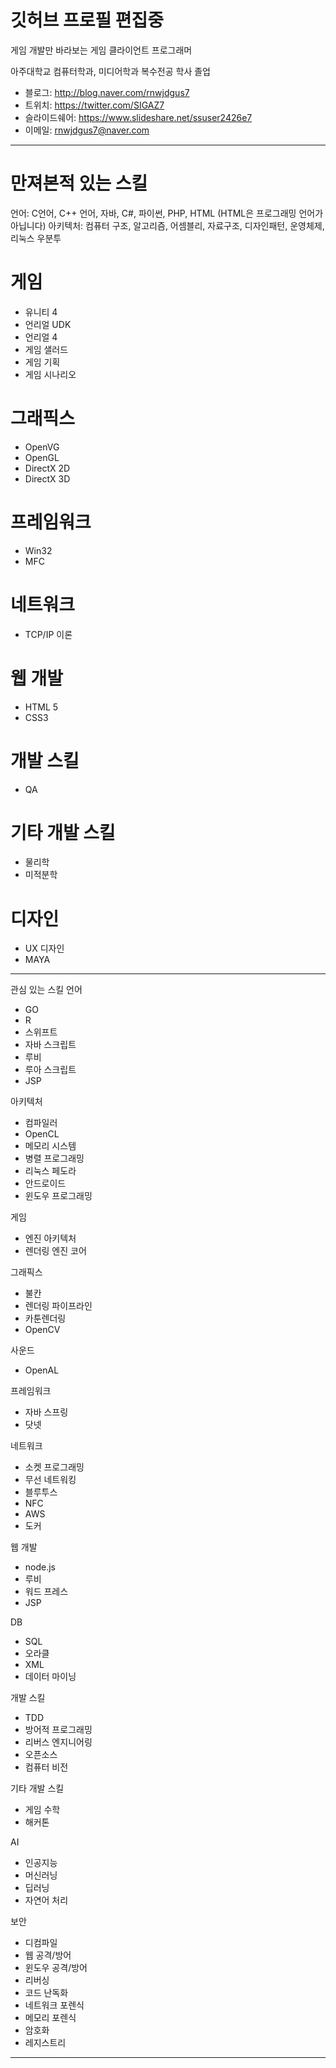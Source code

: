 # 깃허브 프로필 편집중

게임 개발만 바라보는 게임 클라이언트 프로그래머

아주대학교 컴퓨터학과, 미디어학과 복수전공 학사 졸업

- 블로그: http://blog.naver.com/rnwjdgus7
- 트위치: https://twitter.com/SIGAZ7
- 슬라이드쉐어: https://www.slideshare.net/ssuser2426e7
- 이메일: rnwjdgus7@naver.com


---------------------------------------------------
# 만져본적 있는 스킬
언어: C언어, C++ 언어, 자바, C#, 파이썬, PHP, HTML (HTML은 프로그래밍 언어가 아닙니다)
아키텍처: 컴퓨터 구조, 알고리즘, 어셈블리, 자료구조, 디자인패턴, 운영체제, 리눅스 우분투

# 게임
- 유니티 4
- 언리얼 UDK
- 언리얼 4
- 게임 샐러드
- 게임 기획
- 게임 시나리오

# 그래픽스
- OpenVG
- OpenGL
- DirectX 2D
- DirectX 3D

# 프레임워크
- Win32
- MFC


# 네트워크
- TCP/IP 이론

# 웹 개발
- HTML 5
- CSS3 

# 개발 스킬
- QA

# 기타 개발 스킬
- 물리학
- 미적분학

# 디자인
- UX 디자인
- MAYA

---------------------------------------------------

관심 있는 스킬
언어
- GO
- R
- 스위프트
- 자바 스크립트
- 루비
- 루아 스크립트
- JSP

아키텍처
- 컴파일러
- OpenCL
- 메모리 시스템
- 병렬 프로그래밍
- 리눅스 페도라
- 안드로이드
- 윈도우 프로그래밍

게임
- 엔진 아키텍처
- 렌더링 엔진 코어

그래픽스
- 불칸
- 렌더링 파이프라인
- 카툰렌더링
- OpenCV

사운드
- OpenAL

프레임워크
- 자바 스프링
- 닷넷

네트워크
- 소켓 프로그래밍
- 무선 네트워킹
- 블루투스
- NFC
- AWS
- 도커

웹 개발
- node.js
- 루비
- 워드 프레스
- JSP

DB
- SQL
- 오라클
- XML
- 데이터 마이닝

개발 스킬
- TDD
- 방어적 프로그래밍
- 리버스 엔지니어링
- 오픈소스
- 컴퓨터 비전


기타 개발 스킬
- 게임 수학
- 해커톤

AI
- 인공지능
- 머신러닝
- 딥러닝
- 자연어 처리

보안
- 디컴파일
- 웹 공격/방어
- 윈도우 공격/방어
- 리버싱
- 코드 난독화
- 네트워크 포렌식
- 메모리 포렌식
- 암호화
- 레지스트리 



---------------------------------------------------
